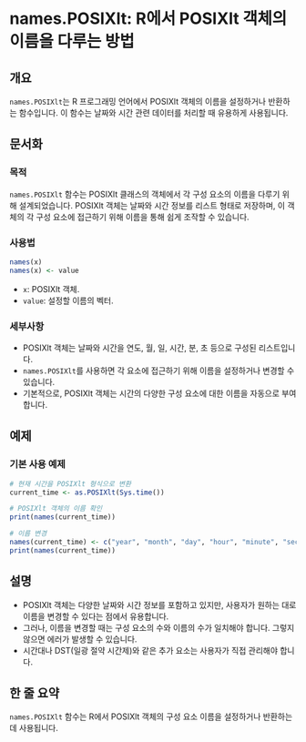 <!--
Meta Description: # names.POSIXlt: R에서 POSIXlt 객체의 이름을 다루는 방법 ## 개요 `names.POSIXlt`는 R 프로그래밍 언어에서 POSIXlt 객체의 이름을 설정하거나 반환하는 함수입니다. 이 함수는 날짜와 시간 관련 데이터를 처리할 때 유용하게 사용됩니...
Meta Keywords: posixlt, names, 이름을, 객체의, 날짜와
-->

# names.POSIXlt: R에서 POSIXlt 객체의 이름을 다루는 방법

## 개요
`names.POSIXlt`는 R 프로그래밍 언어에서 POSIXlt 객체의 이름을 설정하거나 반환하는 함수입니다. 이 함수는 날짜와 시간 관련 데이터를 처리할 때 유용하게 사용됩니다.

## 문서화
### 목적
`names.POSIXlt` 함수는 POSIXlt 클래스의 객체에서 각 구성 요소의 이름을 다루기 위해 설계되었습니다. POSIXlt 객체는 날짜와 시간 정보를 리스트 형태로 저장하며, 이 객체의 각 구성 요소에 접근하기 위해 이름을 통해 쉽게 조작할 수 있습니다.

### 사용법
```R
names(x)
names(x) <- value
```

- `x`: POSIXlt 객체.
- `value`: 설정할 이름의 벡터.

### 세부사항
- POSIXlt 객체는 날짜와 시간을 연도, 월, 일, 시간, 분, 초 등으로 구성된 리스트입니다.
- `names.POSIXlt`를 사용하면 각 요소에 접근하기 위해 이름을 설정하거나 변경할 수 있습니다.
- 기본적으로, POSIXlt 객체는 시간의 다양한 구성 요소에 대한 이름을 자동으로 부여합니다.

## 예제
### 기본 사용 예제
```R
# 현재 시간을 POSIXlt 형식으로 변환
current_time <- as.POSIXlt(Sys.time())

# POSIXlt 객체의 이름 확인
print(names(current_time))

# 이름 변경
names(current_time) <- c("year", "month", "day", "hour", "minute", "second", "wday", "yday", "isdst", "zone", "gmtoff", "rfc822")
print(names(current_time))
```

## 설명
- POSIXlt 객체는 다양한 날짜와 시간 정보를 포함하고 있지만, 사용자가 원하는 대로 이름을 변경할 수 있다는 점에서 유용합니다.
- 그러나, 이름을 변경할 때는 구성 요소의 수와 이름의 수가 일치해야 합니다. 그렇지 않으면 에러가 발생할 수 있습니다.
- 시간대나 DST(일광 절약 시간제)와 같은 추가 요소는 사용자가 직접 관리해야 합니다.

## 한 줄 요약
`names.POSIXlt` 함수는 R에서 POSIXlt 객체의 구성 요소 이름을 설정하거나 반환하는데 사용됩니다.